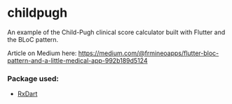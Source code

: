 # childpugh

An example of the Child-Pugh clinical score calculator built with Flutter and the BLoC pattern.

Article on Medium here: 
https://medium.com/@frmineoapps/flutter-bloc-pattern-and-a-little-medical-app-992b189d5124


### Package used:

- [RxDart](https://pub.dartlang.org/packages/rxdart)

